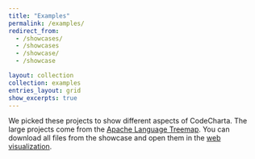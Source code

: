 ```yaml
---
title: "Examples"
permalink: /examples/
redirect_from:
  - /showcases/
  - /showcases
  - /showcase/
  - /showcase

layout: collection
collection: examples
entries_layout: grid
show_excerpts: true
---
```


We picked these projects to show different aspects of CodeCharta. The large projects come from the [Apache Language Treemap](https://projects.apache.org/statistics.html). You can download all files from the showcase and open them in the [web visualization]({{site.web_visualization_link}}).
